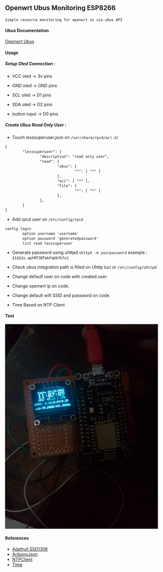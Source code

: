 ## Openwrt Ubus Monitoring ESP8266
    Simple resource monitoring for openwrt os via ubus API

#### Ubus Documentation
[Openwrt Ubus](https://openwrt.org/docs/techref/ubus)

#### Usage
##### Setup Oled Connection :
- VCC oled &rarr; 3v pins
- GND oled &rarr; GND pins
- SCL oled &rarr; D1 pins
- SDA oled &rarr; D2 pins

- button input &rarr; D0 pins

##### Create Ubus Read Only User :

- Touch lesssuperuser.json on ```/usr/share/rpcd/acl.d/```
```
{
        "lesssuperuser": {
                "description": "read only user",
                "read": {
                        "ubus": {
                                "*": [ "*" ]
                        },
                        "uci": [ "*" ],
                        "file": {
                                "*": [ "*" ]
                        },
                },
        }
}
```
- Add rpcd user on ```/etc/config/rpcd```
```
config login
        option username 'username'
        option password 'generatedpassword'
        list read lesssuperuser
```
- Generate password using uhttpd ```uhttpd -m yourpassword``` example : ```$1$$2o.aphMT3BTmkPqUbYh7u1```
- Check ubus integration path is filled on Uhttp luci or ```/etc/config/uhttpd```

- Change default user on code with created user.
- Change openwrt ip on code.
- Change default wifi SSID and password on code.
- Time Based on NTP Client
#### Test
![image](https://raw.githubusercontent.com/AsrofurRizqi/ESP8266-Ubus/main/test.jpg)
#### References
- [Adafruit SSD1306](https://github.com/adafruit/Adafruit_SSD1306)
- [ArduinoJson](https://github.com/bblanchon/ArduinoJson)
- [NTPClient](https://github.com/arduino-libraries/NTPClient)
- [Time](https://github.com/PaulStoffregen/Time)